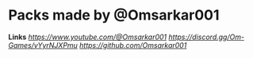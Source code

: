 # Packs made by @Omsarkar001
**Links**
*https://www.youtube.com/@Omsarkar001*
*https://discord.gg/Om-Games/vYyrNJXPmu*
*https://github.com/Omsarkar001*
